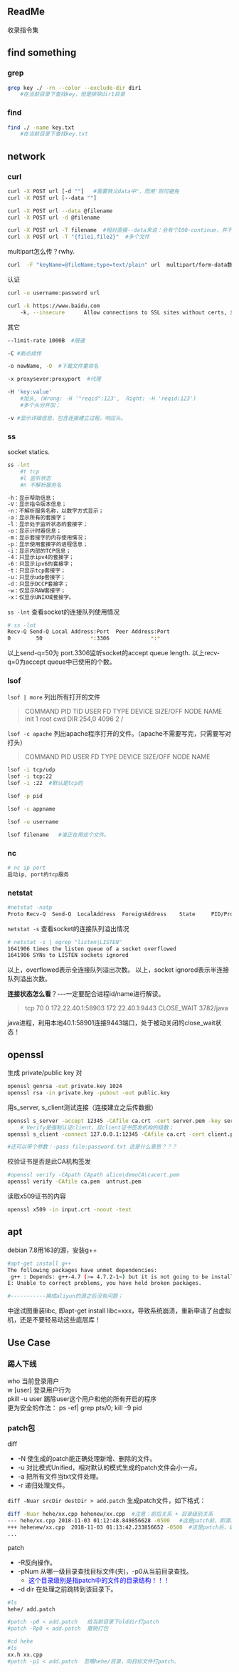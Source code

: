 
## ReadMe
收录指令集


## find something
### grep

```bash
grep key ./ -rn --color --exclude-dir dir1
	#在当前目录下查找key，但是排除dir1目录
```

### find

```bash
find ./ -name key.txt
	#在当前目录下查找key.txt
```



## network

### curl

```bash
curl -X POST url [-d ""]   #需要转义data中"，而用'则可避免
curl -X POST url [--data ""]

curl -X POST url --data @filename
curl -X POST url -d @filename

curl -X POST url -T filename  #相对直接--data来说：会有个100-continue，并不会判断文件内容类型；
curl -X POST url -T "{file1,file2}"  #多个文件
```

multipart怎么传？rwhy.

```bash
curl  -F "keyName=@fileName;type=text/plain" url  multipart/form-data数据上传
```

认证

```bash
curl -u username:password url

curl -k https://www.baidu.com
	-k, --insecure      Allow connections to SSL sites without certs, 忽略https认证；
```

其它

```bash
--limit-rate 1000B  #限速

-C #断点续传

-o newName, -O  #下载文件重命名

-x proxysever:proxyport  #代理

-H 'key:value'
	#加头, (Wrong: -H '"reqid":123',  Right: -H 'reqid:123')
	#多个头分开加；

-v #显示详细信息，包含连接建立过程，响应头。
```



### ss

socket statics.

```bash
ss -lnt
	#t tcp
	#l 监听状态
	#n 不解析服务名

-h：显示帮助信息；
-V：显示指令版本信息；
-n：不解析服务名称，以数字方式显示；
-a：显示所有的套接字；
-l：显示处于监听状态的套接字；
-o：显示计时器信息；
-m：显示套接字的内存使用情况；
-p：显示使用套接字的进程信息；
-i：显示内部的TCP信息；
-4：只显示ipv4的套接字；
-6：只显示ipv6的套接字；
-t：只显示tcp套接字；
-u：只显示udp套接字；
-d：只显示DCCP套接字；
-w：仅显示RAW套接字；
-x：仅显示UNIX域套接字。
```



`ss -lnt`  查看socket的连接队列使用情况

```bash
# ss -lnt
Recv-Q Send-Q Local Address:Port  Peer Address:Port 
0        50               *:3306             *:* 
```

以上send-q=50为 port.3306监听socket的accept queue length.
以上recv-q=0为accept queue中已使用的个数。



### lsof

`lsof | more` 列出所有打开的文件

> COMMAND     PID   TID          USER   FD      TYPE             DEVICE  SIZE/OFF       NODE NAME
> init          1                root  cwd       DIR              254,0      4096          2 /

`lsof -c apache` 列出apache程序打开的文件。（apache不需要写完，只需要写对打头）

> COMMAND    PID USER   FD   TYPE             DEVICE SIZE/OFF     NODE NAME



```bash
lsof -i tcp/udp
lsof -i tcp:22
lsof -i :22  #默认是tcp的

lsof -p pid

lsof -c appname

lsof -u username

lsof filename   #谁正在用这个文件。
```





### nc 

```bash
# nc ip port
启动ip, port的tcp服务
```

### netstat

```bash
#netstat -natp
Proto Recv-Q  Send-Q  LocalAddress  ForeignAddress    State     PID/Program name
```



`netstat -s` 查看socket的连接队列溢出情况

```bash
# netstat -s | egrep "listen|LISTEN" 
1641906 times the listen queue of a socket overflowed
1641906 SYNs to LISTEN sockets ignored
```

以上，overflowed表示全连接队列溢出次数。
以上，socket ignored表示半连接队列溢出次数。



**连接状态怎么看**？---一定要配合进程id/name进行解读。

> tcp       70      0 172.22.40.1:58903       172.22.40.1:9443        CLOSE_WAIT  3782/java

java进程，利用本地40.1:58901连接9443端口，处于被动关闭的close_wait状态！



## openssl

生成 private/public key 对

```bash
openssl genrsa -out private.key 1024
openssl rsa -in private.key -pubout -out public.key
```

用s_server, s_client测试连接（连接建立之后传数据）

```bash
openssl s_server -accept 12345 -CAfile ca.crt -cert server.pem -key server.key -Verify 5 
	# Verify是强制认证client，且client证书签发机构的级数；
openssl s_client -connect 127.0.0.1:12345 -CAfile ca.crt -cert client.pem -key client.key

#还可以带个参数：-pass file:password.txt 这是什么意思？？？
```

校验证书是否是此CA机构签发

```bash
#openssl verify -CApath CApath alice\demoCA\cacert.pem
openssl verify -CAfile ca.pem  untrust.pem
```

读取x509证书的内容

```bash
openssl x509 -in input.crt -noout -text
```




## apt

debian 7.8用163的源，安装g++

```bash
#apt-get install g++
The following packages have unmet dependencies:
 g++ : Depends: g++-4.7 (>= 4.7.2-1~) but it is not going to be installed
E: Unable to correct problems, you have held broken packages.

#-----------换成aliyun的源之后没有问题；
```

中途试图重装libc, 即apt-get install libc=xxx，导致系统崩溃，重新申请了台虚拟机，还是不要轻易动这些底层库！



## Use Case

### 踢人下线

who 当前登录用户  
w [user] 登录用户行为  
pkill -u user 踢除user这个用户和他的所有开启的程序  
更为安全的作法： ps -ef| grep pts/0;  kill -9 pid  



### patch包

diff

- -N 使生成的patch能正确处理新增、删除的文件。
- -u 对比模式Unified，相对默认的模式生成的patch文件会小一点。
- -a 把所有文件当txt文件处理。
- -r 递归处理文件。

`diff -Nuar srcDir destDir > add.patch` 生成patch文件，如下格式：

```bash
diff -Nuar hehe/xx.cpp hehenew/xx.cpp  #注意：前后关系 + 目录级别关系
--- hehe/xx.cpp 2018-11-03 01:12:48.849856628 -0500   #这是patch前，即源。
+++ hehenew/xx.cpp  2018-11-03 01:13:42.233856652 -0500  #这是patch后，即目标。
...
```

patch

- -R反向操作。
- -pNum 从哪一级目录查找目标文件(夹)，-p0从当前目录查找。
  - <font color=blue>这个目录级别是指patch中的文件的目录结构！！！</font>
- -d dir 在处理之前跳转到该目录下。

```bash
#ls 
hehe/ add.patch

#patch -p0 < add.patch   给当前目录下olddir打patch
#patch -Rp0 < add.patch  撤销打包

#cd hehe
#ls 
xx.h xx.cpp
#patch -p1 < add.patch  忽略hehe/目录，向目标文件打patch.
```





